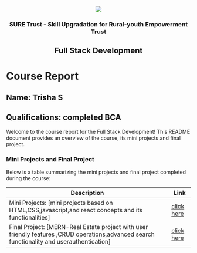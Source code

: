 <!-- PROJECT LOGO -->
<br />

<div align="center">
   <img src='https://user-images.githubusercontent.com/73131499/166115643-d3187f47-d38f-41b2-ae42-5ecbbc60de14.png' />


<h3 align="center">SURE Trust - Skill Upgradation for Rural-youth Empowerment Trust</h3>
  <h2> Full Stack Development </h2>
</div>

# Course Report

## Name: Trisha S

## Qualifications: completed BCA

Welcome to the course report for the Full Stack Development! This README document provides an overview of the course, its mini projects and final project.

### Mini Projects and Final Project

Below is a table summarizing the mini projects and final project completed during the course:

| Description                               | Link                                    |
|-------------------------------------------|-----------------------------------------|
| Mini Projects: [mini projects based on HTML,CSS,javascript,and react concepts and its functionalities]     | [click here](https://github.com/sure-trust/G15_FSD/tree/main/Mini%20Projects/TRISHA%C2%A0SUDHAKAR) |
| Final Project: [MERN-Real Estate project with user friendly features ,CRUD operations,advanced search functionality and userauthentication]     | [click here](https://github.com/sure-trust/G15_FSD/tree/main/Final%20Capstone%20Project/TRISHA%C2%A0SUDHAKAR/finalchallenge)                         |

